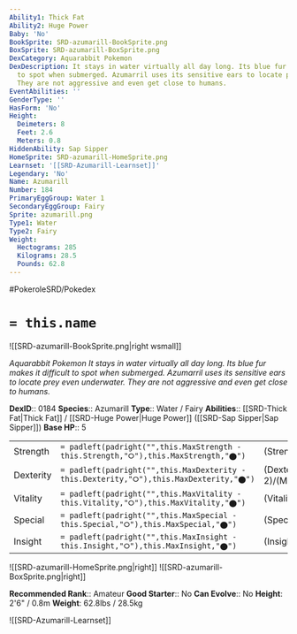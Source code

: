 ```yaml
---
Ability1: Thick Fat
Ability2: Huge Power
Baby: 'No'
BookSprite: SRD-azumarill-BookSprite.png
BoxSprite: SRD-azumarill-BoxSprite.png
DexCategory: Aquarabbit Pokemon
DexDescription: It stays in water virtually all day long. Its blue fur makes it difficult
  to spot when submerged. Azumarril uses its sensitive ears to locate prey even underwater.
  They are not aggressive and even get close to humans.
EventAbilities: ''
GenderType: ''
HasForm: 'No'
Height:
  Deimeters: 8
  Feet: 2.6
  Meters: 0.8
HiddenAbility: Sap Sipper
HomeSprite: SRD-azumarill-HomeSprite.png
Learnset: '[[SRD-Azumarill-Learnset]]'
Legendary: 'No'
Name: Azumarill
Number: 184
PrimaryEggGroup: Water 1
SecondaryEggGroup: Fairy
Sprite: azumarill.png
Type1: Water
Type2: Fairy
Weight:
  Hectograms: 285
  Kilograms: 28.5
  Pounds: 62.8
---
```


#PokeroleSRD/Pokedex

# `= this.name`

![[SRD-azumarill-BookSprite.png|right wsmall]]

*Aquarabbit Pokemon*
*It stays in water virtually all day long. Its blue fur makes it difficult to spot when submerged. Azumarril uses its sensitive ears to locate prey even underwater. They are not aggressive and even get close to humans.*

**DexID**:: 0184
**Species**:: Azumarill
**Type**:: Water / Fairy
**Abilities**:: [[SRD-Thick Fat|Thick Fat]] / [[SRD-Huge Power|Huge Power]] ([[SRD-Sap Sipper|Sap Sipper]])
**Base HP**:: 5

|           |                                                                                        |                                          |
| --------- | -------------------------------------------------------------------------------------- | ---------------------------------------- |
| Strength  | `= padleft(padright("",this.MaxStrength - this.Strength,"⭘"),this.MaxStrength,"⬤")`    | (Strength::2)/(MaxStrength::4)   |
| Dexterity | `= padleft(padright("",this.MaxDexterity - this.Dexterity,"⭘"),this.MaxDexterity,"⬤")` | (Dexterity:: 2)/(MaxDexterity::4) |
| Vitality  | `= padleft(padright("",this.MaxVitality - this.Vitality,"⭘"),this.MaxVitality,"⬤")`    | (Vitality::2)/(MaxVitality::5)   |
| Special   | `= padleft(padright("",this.MaxSpecial - this.Special,"⭘"),this.MaxSpecial,"⬤")`       | (Special::2)/(MaxSpecial::4)     |
| Insight   | `= padleft(padright("",this.MaxInsight - this.Insight,"⭘"),this.MaxInsight,"⬤")`       | (Insight::2)/(MaxInsight::5)     |

![[SRD-azumarill-HomeSprite.png|right]]
![[SRD-azumarill-BoxSprite.png|right]]

**Recommended Rank**:: Amateur
**Good Starter**:: No
**Can Evolve**:: No
**Height**: 2'6" / 0.8m
**Weight**: 62.8lbs / 28.5kg

![[SRD-Azumarill-Learnset]]